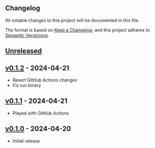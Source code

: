 ## Changelog
All notable changes to this project will be documented in this file.

The format is based on [Keep a Changelog](https://keepachangelog.com/en/1.0.0/),
and this project adheres to [Semantic Versioning](https://semver.org/spec/v2.0.0.html).

## [Unreleased]

## [v0.1.2] - 2024-04-21
- Revert GitHub Actions changes
- Fix run binary

## [v0.1.1] - 2024-04-21
- Played with GitHub Actions

## [v0.1.0] - 2024-04-20
- Initial release


[Unreleased]: https://github.com/napalmpapalam/rlx/compare/v0.1.0...HEAD
[v0.1.2]: https://github.com/napalmpapalam/rlx/compare/v0.1.1...v0.1.2
[v0.1.1]: https://github.com/napalmpapalam/rlx/compare/v0.1.0...v0.1.1
[v0.1.0]: https://github.com/napalmpapalam/rlx/releases/tag/v0.1.0

